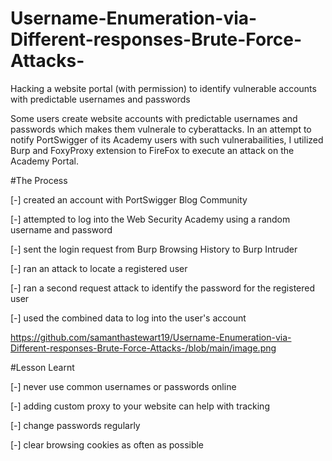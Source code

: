 # Username-Enumeration-via-Different-responses-Brute-Force-Attacks-
Hacking a website portal (with permission) to identify vulnerable accounts with predictable usernames and passwords

Some users create website accounts with predictable usernames and passwords which makes them vulnerale to cyberattacks. In an attempt to notify PortSwigger of its Academy users with such vulnerabailities, I utilized Burp and FoxyProxy extension to FireFox to execute an attack on the Academy Portal. 

#The Process

[-] created an account with PortSwigger Blog Community

[-] attempted to log into the Web Security Academy using a random username and password

[-] sent the login request from Burp Browsing History to Burp Intruder

[-] ran an attack to locate a registered user

[-] ran a second request attack to identify the password for the registered user

[-] used the combined data to log into the user's account

https://github.com/samanthastewart19/Username-Enumeration-via-Different-responses-Brute-Force-Attacks-/blob/main/image.png


#Lesson Learnt

[-] never use common usernames or passwords online

[-] adding custom proxy to your website can help with tracking 

[-] change passwords regularly

[-] clear browsing cookies as often as possible


